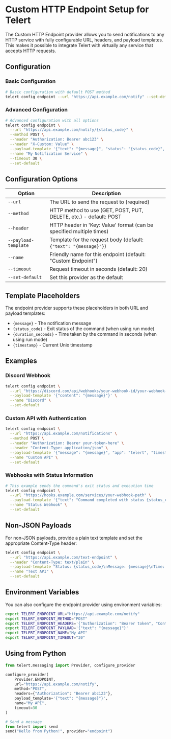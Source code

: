 # Custom HTTP Endpoint Setup for Telert

The Custom HTTP Endpoint provider allows you to send notifications to any HTTP service with fully configurable URL, headers, and payload templates. This makes it possible to integrate Telert with virtually any service that accepts HTTP requests.

## Configuration

### Basic Configuration

```bash
# Basic configuration with default POST method
telert config endpoint --url "https://api.example.com/notify" --set-default
```

### Advanced Configuration

```bash
# Advanced configuration with all options
telert config endpoint \
  --url "https://api.example.com/notify/{status_code}" \
  --method POST \
  --header "Authorization: Bearer abc123" \
  --header "X-Custom: Value" \
  --payload-template '{"text": "{message}", "status": "{status_code}", "time": "{duration_seconds}"}' \
  --name "My Notification Service" \
  --timeout 30 \
  --set-default
```

## Configuration Options

| Option | Description |
|--------|-------------|
| `--url` | The URL to send the request to (required) |
| `--method` | HTTP method to use (GET, POST, PUT, DELETE, etc.) - default: POST |
| `--header` | HTTP header in 'Key: Value' format (can be specified multiple times) |
| `--payload-template` | Template for the request body (default: `{"text": "{message}"}`)
| `--name` | Friendly name for this endpoint (default: "Custom Endpoint") |
| `--timeout` | Request timeout in seconds (default: 20) |
| `--set-default` | Set this provider as the default |

## Template Placeholders

The endpoint provider supports these placeholders in both URL and payload templates:

- `{message}` - The notification message
- `{status_code}` - Exit status of the command (when using run mode)
- `{duration_seconds}` - Time taken by the command in seconds (when using run mode)
- `{timestamp}` - Current Unix timestamp

## Examples

### Discord Webhook

```bash
telert config endpoint \
  --url "https://discord.com/api/webhooks/your-webhook-id/your-webhook-token" \
  --payload-template '{"content": "{message}"}' \
  --name "Discord" \
  --set-default
```

### Custom API with Authentication

```bash
telert config endpoint \
  --url "https://api.example.com/notifications" \
  --method POST \
  --header "Authorization: Bearer your-token-here" \
  --header "Content-Type: application/json" \
  --payload-template '{"message": "{message}", "app": "telert", "timestamp": "{timestamp}"}' \
  --name "Custom API" \
  --set-default
```

### Webhooks with Status Information

```bash
# This example sends the command's exit status and execution time
telert config endpoint \
  --url "https://hooks.example.com/services/your-webhook-path" \
  --payload-template '{"text": "Command completed with status {status_code} in {duration_seconds} seconds", "message": "{message}"}' \
  --name "Status Webhook" \
  --set-default
```

## Non-JSON Payloads

For non-JSON payloads, provide a plain text template and set the appropriate Content-Type header:

```bash
telert config endpoint \
  --url "https://api.example.com/text-endpoint" \
  --header "Content-Type: text/plain" \
  --payload-template "Status: {status_code}\nMessage: {message}\nTime: {duration_seconds}s" \
  --name "Text API" \
  --set-default
```

## Environment Variables

You can also configure the endpoint provider using environment variables:

```bash
export TELERT_ENDPOINT_URL="https://api.example.com/notify"
export TELERT_ENDPOINT_METHOD="POST"
export TELERT_ENDPOINT_HEADERS='{"Authorization": "Bearer token", "Content-Type": "application/json"}'
export TELERT_ENDPOINT_PAYLOAD='{"text": "{message}"}'
export TELERT_ENDPOINT_NAME="My API"
export TELERT_ENDPOINT_TIMEOUT="30"
```

## Using from Python

```python
from telert.messaging import Provider, configure_provider

configure_provider(
    Provider.ENDPOINT,
    url="https://api.example.com/notify",
    method="POST",
    headers={"Authorization": "Bearer abc123"},
    payload_template='{"text": "{message}"}',
    name="My API",
    timeout=30
)

# Send a message
from telert import send
send("Hello from Python!", provider="endpoint")
```
